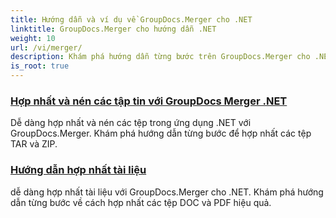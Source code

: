 ```yaml
---
title: Hướng dẫn và ví dụ về GroupDocs.Merger cho .NET
linktitle: GroupDocs.Merger cho hướng dẫn .NET
weight: 10
url: /vi/merger/
description: Khám phá hướng dẫn từng bước trên GroupDocs.Merger cho .NET để hợp nhất, tách, sắp xếp lại và quản lý tài liệu dễ dàng. Làm chủ thao tác tài liệu với các ví dụ chi tiết và hướng dẫn của chuyên gia.
is_root: true
---
```

### [Hợp nhất và nén các tập tin với GroupDocs Merger .NET](./merge-and-compress-files/)
Dễ dàng hợp nhất và nén các tệp trong ứng dụng .NET với GroupDocs.Merger. Khám phá hướng dẫn từng bước để hợp nhất các tệp TAR và ZIP.
### [Hướng dẫn hợp nhất tài liệu](./guide-to-document-merging/)
dễ dàng hợp nhất tài liệu với GroupDocs.Merger cho .NET. Khám phá hướng dẫn từng bước về cách hợp nhất các tệp DOC và PDF hiệu quả.